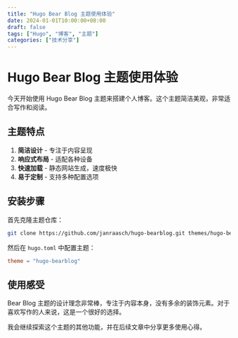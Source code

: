 ```yaml
---
title: "Hugo Bear Blog 主题使用体验"
date: 2024-01-01T10:00:00+08:00
draft: false
tags: ["Hugo", "博客", "主题"]
categories: ["技术分享"]
---
```


# Hugo Bear Blog 主题使用体验

今天开始使用 Hugo Bear Blog 主题来搭建个人博客。这个主题简洁美观，非常适合写作和阅读。

## 主题特点

1. **简洁设计** - 专注于内容呈现
2. **响应式布局** - 适配各种设备
3. **快速加载** - 静态网站生成，速度极快
4. **易于定制** - 支持多种配置选项

## 安装步骤

首先克隆主题仓库：

```bash
git clone https://github.com/janraasch/hugo-bearblog.git themes/hugo-bearblog
```

然后在 `hugo.toml` 中配置主题：

```toml
theme = "hugo-bearblog"
```

## 使用感受

Bear Blog 主题的设计理念非常棒，专注于内容本身，没有多余的装饰元素。对于喜欢写作的人来说，这是一个很好的选择。

我会继续探索这个主题的其他功能，并在后续文章中分享更多使用心得。

